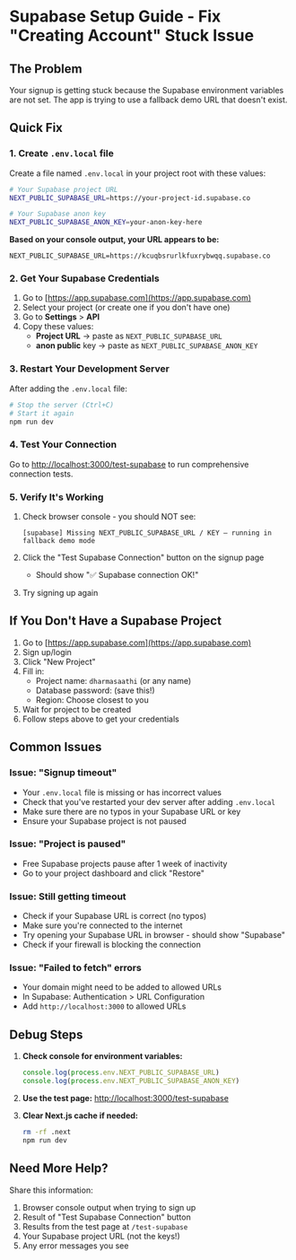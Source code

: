 # Supabase Setup Guide - Fix "Creating Account" Stuck Issue

## The Problem
Your signup is getting stuck because the Supabase environment variables are not set. The app is trying to use a fallback demo URL that doesn't exist.

## Quick Fix

### 1. Create `.env.local` file
Create a file named `.env.local` in your project root with these values:

```bash
# Your Supabase project URL
NEXT_PUBLIC_SUPABASE_URL=https://your-project-id.supabase.co

# Your Supabase anon key
NEXT_PUBLIC_SUPABASE_ANON_KEY=your-anon-key-here
```

**Based on your console output, your URL appears to be:**
```
NEXT_PUBLIC_SUPABASE_URL=https://kcuqbsrurlkfuxrybwqq.supabase.co
```

### 2. Get Your Supabase Credentials

1. Go to [https://app.supabase.com](https://app.supabase.com)
2. Select your project (or create one if you don't have one)
3. Go to **Settings** > **API**
4. Copy these values:
   - **Project URL** → paste as `NEXT_PUBLIC_SUPABASE_URL`
   - **anon public** key → paste as `NEXT_PUBLIC_SUPABASE_ANON_KEY`

### 3. Restart Your Development Server

After adding the `.env.local` file:

```bash
# Stop the server (Ctrl+C)
# Start it again
npm run dev
```

### 4. Test Your Connection

Go to [http://localhost:3000/test-supabase](http://localhost:3000/test-supabase) to run comprehensive connection tests.

### 5. Verify It's Working

1. Check browser console - you should NOT see:
   ```
   [supabase] Missing NEXT_PUBLIC_SUPABASE_URL / KEY – running in fallback demo mode
   ```

2. Click the "Test Supabase Connection" button on the signup page
   - Should show "✅ Supabase connection OK!"

3. Try signing up again

## If You Don't Have a Supabase Project

1. Go to [https://app.supabase.com](https://app.supabase.com)
2. Sign up/login
3. Click "New Project"
4. Fill in:
   - Project name: `dharmasaathi` (or any name)
   - Database password: (save this!)
   - Region: Choose closest to you
5. Wait for project to be created
6. Follow steps above to get your credentials

## Common Issues

### Issue: "Signup timeout"
- Your `.env.local` file is missing or has incorrect values
- Check that you've restarted your dev server after adding `.env.local`
- Make sure there are no typos in your Supabase URL or key
- Ensure your Supabase project is not paused

### Issue: "Project is paused"
- Free Supabase projects pause after 1 week of inactivity
- Go to your project dashboard and click "Restore"

### Issue: Still getting timeout
- Check if your Supabase URL is correct (no typos)
- Make sure you're connected to the internet
- Try opening your Supabase URL in browser - should show "Supabase"
- Check if your firewall is blocking the connection

### Issue: "Failed to fetch" errors
- Your domain might need to be added to allowed URLs
- In Supabase: Authentication > URL Configuration
- Add `http://localhost:3000` to allowed URLs

## Debug Steps

1. **Check console for environment variables:**
   ```javascript
   console.log(process.env.NEXT_PUBLIC_SUPABASE_URL)
   console.log(process.env.NEXT_PUBLIC_SUPABASE_ANON_KEY)
   ```

2. **Use the test page:** [http://localhost:3000/test-supabase](http://localhost:3000/test-supabase)

3. **Clear Next.js cache if needed:**
   ```bash
   rm -rf .next
   npm run dev
   ```

## Need More Help?

Share this information:
1. Browser console output when trying to sign up
2. Result of "Test Supabase Connection" button
3. Results from the test page at `/test-supabase`
4. Your Supabase project URL (not the keys!)
5. Any error messages you see 